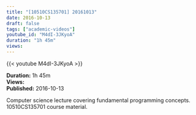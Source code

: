 ```yaml
---
title: "[10510CS135701] 20161013"
date: 2016-10-13
draft: false
tags: ["academic-videos"]
youtube_id: "M4dI-3JKyoA"
duration: "1h 45m"
views: 
---
```


{{< youtube M4dI-3JKyoA >}}

**Duration:** 1h 45m  
**Views:**   
**Published:** 2016-10-13

Computer science lecture covering fundamental programming concepts. 10510CS135701 course material.

